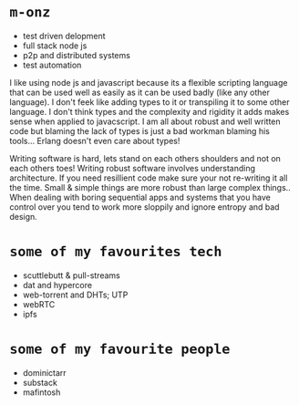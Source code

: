 # `m-onz`

* test driven delopment
* full stack node js
* p2p and distributed systems
* test automation

I like using node js and javascript because its a flexible scripting language that can be used well as easily as it can be used badly (like any other language). I don't feek like adding types to it or transpiling it to some other language. I don't think types and the complexity and rigidity it adds makes sense when applied to javacscript. I am all about robust and well written code but blaming the lack of types is just a bad workman blaming his tools... Erlang doesn't even care about types!

Writing software is hard, lets stand on each others shoulders and not on each others toes! Writing robust software involves understanding architecture. If you need resillient code make sure your not re-writing it all the time. Small & simple things are more robust than large complex things.. When dealing with boring sequential apps and systems that you have control over you tend to work more sloppily and ignore entropy and bad design.

# `some of my favourites tech`

* scuttlebutt & pull-streams
* dat and hypercore
* web-torrent and DHTs; UTP
* webRTC
* ipfs

# `some of my favourite people`

* dominictarr
* substack
* mafintosh
